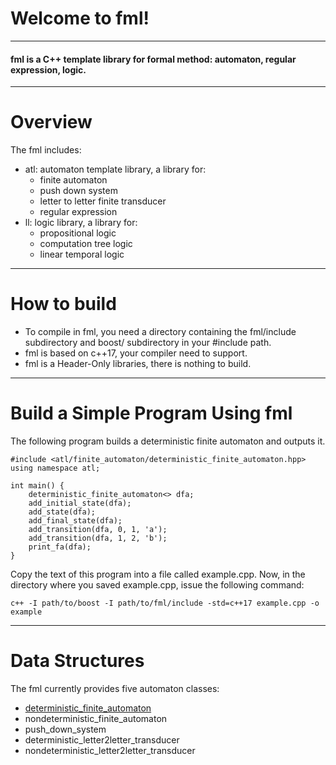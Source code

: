 # Welcome to fml!
---
#### fml is a C++ template library for formal method: automaton, regular expression, logic.
---
# Overview
The fml includes:
- atl: automaton template library, a library for:
    - finite automaton
    - push down system
    - letter to letter finite transducer
    - regular expression
- ll: logic library, a library for:
    - propositional logic
    - computation tree logic
    - linear temporal logic
---
# How to build 
- To compile in fml, you need a directory containing the fml/include subdirectory and boost/ subdirectory in your #include path.
- fml is based on c++17, your compiler need to support.
- fml is a Header-Only libraries, there is nothing to build.
---

# Build a Simple Program Using fml
The following program builds a deterministic finite automaton and outputs it.
```
#include <atl/finite_automaton/deterministic_finite_automaton.hpp>
using namespace atl;

int main() {
    deterministic_finite_automaton<> dfa;
    add_initial_state(dfa);
    add_state(dfa);
    add_final_state(dfa);
    add_transition(dfa, 0, 1, 'a');
    add_transition(dfa, 1, 2, 'b');
    print_fa(dfa);
}
```
Copy the text of this program into a file called example.cpp.
Now, in the directory where you saved example.cpp, issue the following command:
```
c++ -I path/to/boost -I path/to/fml/include -std=c++17 example.cpp -o example
```
---
# Data Structures
The fml currently provides five automaton classes:
- [deterministic_finite_automaton](https://github.com/Jinlong-He/fml/blob/master/deterministic_finite_automaton.md)
- nondeterministic_finite_automaton
- push_down_system
- deterministic_letter2letter_transducer
- nondeterministic_letter2letter_transducer

